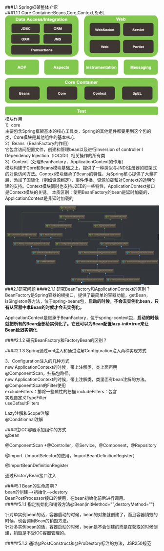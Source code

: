 ###1.1 Spring框架整体介绍  
###1.1.1 Core Container:Beans,Core,Context,SpEL  
![Image](../images/1646534416(1).jpg)
模块作用  
1）core  
主要包含Spring框架基本的核心工具类，Spring的其他组件都要用到这个包的类，Core模块是其他组件的基本核心  
2）Beans（BeanFactory的作用）  
它包含访问配置文件，创建和管理bean以及进行Inversion of controller I Dependency Injection（IOC/DI）相关操作的所有类  
3）Context（处理BeanFactory，ApplicationContext的作用）  
模块构建于Core和Beans模块基础之上，提供了一种类似与JNDI注册器的框架式的对象访问方法。Context模块继承了Beans的特性，为Spring核心提供了大量扩展，添加了国际化（例如资源绑定），事件传播，资源加载和对Context的透明创建的支持。Context模块同时也支持J2EE的一些特性，ApplicationContext接口是Context模块的关键。 
本质区别：使用BeanFactory的bean是延时加载的，ApplicationContext是非延时加载的  

![Image](../images/1646535354(1).jpg)  
###2.1研究问题
####2.1.1 研究BeanFactory和ApplicationContext的区别？  
BeanFactory是Spring容器的根接口，提供了最简单的容器功能，getBean，isSingleton等方法，位于spring-beans包，**启动的时候，不会去实例化bean，只有从容器中拿Bean的时候才会去实例化。**  

ApplicationContext是继承于BeanFactory，位于spring-context包，**启动的时候就把所有的Bean全部给实例化了。它还可以为Bean配置lazy-init=true来让Bean延迟实例化.**

####2.1.2 研究BeanFactory和FactoryBean的区别？  

####2.1.3 Spring通过xml注入和通过注解Configuration注入两种实现方式  
  
3、Configuration注入的几种方式  
new ApplicationContext的时候，带上注解类，类上面声明@ComponentScan，扫描包路径。    
new ApplicationContext的时候，带上注解类，类里面有bean注解的方法。  
@ComponentScan的Filter使用  
excludeFilters：排除一些属性的扫描
includeFilters：包含  
实现自定义TypeFilter  
useDefaultFilters

Lazy注解和Scope注解  
@Conditionnal注解  

####往IOC容器添加组件的方式  
@bean  

@ComponentScan +@Controller，@Service，@Component，@Repository  

@Import（ImportSelector的使用，ImportBeanDefinitionRegister）    

@ImportBeanDefinitionRegister  

通过FactoryBean接口注入  

####5.1 Bean的生命周期？  
bean的创建-->初始化-->destory  
BeanPostProcessor接口的使用，在bean初始化前后进行调用。  
#####5.1.1 指定初始化和销毁方法@Bean(initMethod="",destoryMethod="")  

针对单实例bean的话，容器启动的时候，bean的对象就创建了，而且容器销毁的时候，也会调用Bean的销毁方法。  
针对多实例bean的话，容器启动的时候，bean是不会创建的而是在获取的时候创建，销毁是不受IOC容器管理的。  

#####5.1.2 通过@PostConstruct和@ProDestory标注的方法，JSR250规范
